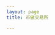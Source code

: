 ```yaml
---
layout: page
title: 币傲交易所

---
```


<script setup>
import Page from './btcalory/Page.vue'
</script>

<Page />
